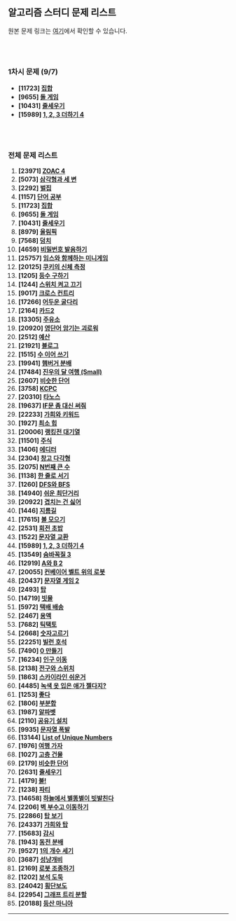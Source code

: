 ## 알고리즘 스터디 문제 리스트

원본 문제 링크는 [여기](https://www.acmicpc.net/workbook/view/8708)에서 확인할 수 있습니다.

</br>
</br>

### 1차시 문제 (9/7)

- **[11723] [집합](https://www.acmicpc.net/problem/11723)**
- **[9655] [돌 게임](https://www.acmicpc.net/problem/9655)**
- **[10431] [줄세우기](https://www.acmicpc.net/problem/10431)**
- **[15989] [1, 2, 3 더하기 4](https://www.acmicpc.net/problem/15989)**




</br>
</br>

### 전체 문제 리스트

1. **[23971] [ZOAC 4](https://www.acmicpc.net/problem/23971)**
2. **[5073] [삼각형과 세 변](https://www.acmicpc.net/problem/5073)**
3. **[2292] [벌집](https://www.acmicpc.net/problem/2292)**
4. **[1157] [단어 공부](https://www.acmicpc.net/problem/1157)**
5. **[11723] [집합](https://www.acmicpc.net/problem/11723)**
6. **[9655] [돌 게임](https://www.acmicpc.net/problem/9655)**
7. **[10431] [줄세우기](https://www.acmicpc.net/problem/10431)**
8. **[8979] [올림픽](https://www.acmicpc.net/problem/8979)**
9. **[7568] [덩치](https://www.acmicpc.net/problem/7568)**
10. **[4659] [비밀번호 발음하기](https://www.acmicpc.net/problem/4659)**
11. **[25757] [임스와 함께하는 미니게임](https://www.acmicpc.net/problem/25757)**
12. **[20125] [쿠키의 신체 측정](https://www.acmicpc.net/problem/20125)**
13. **[1205] [등수 구하기](https://www.acmicpc.net/problem/1205)**
14. **[1244] [스위치 켜고 끄기](https://www.acmicpc.net/problem/1244)**
15. **[9017] [크로스 컨트리](https://www.acmicpc.net/problem/9017)**
16. **[17266] [어두운 굴다리](https://www.acmicpc.net/problem/17266)**
17. **[2164] [카드2](https://www.acmicpc.net/problem/2164)**
18. **[13305] [주유소](https://www.acmicpc.net/problem/13305)**
19. **[20920] [영단어 암기는 괴로워](https://www.acmicpc.net/problem/20920)**
20. **[2512] [예산](https://www.acmicpc.net/problem/2512)**
21. **[21921] [블로그](https://www.acmicpc.net/problem/21921)**
22. **[1515] [수 이어 쓰기](https://www.acmicpc.net/problem/1515)**
23. **[19941] [햄버거 분배](https://www.acmicpc.net/problem/19941)**
24. **[17484] [진우의 달 여행 (Small)](https://www.acmicpc.net/problem/17484)**
25. **[2607] [비슷한 단어](https://www.acmicpc.net/problem/2607)**
26. **[3758] [KCPC](https://www.acmicpc.net/problem/3758)**
27. **[20310] [타노스](https://www.acmicpc.net/problem/20310)**
28. **[19637] [IF문 좀 대신 써줘](https://www.acmicpc.net/problem/19637)**
29. **[22233] [가희와 키워드](https://www.acmicpc.net/problem/22233)**
30. **[1927] [최소 힙](https://www.acmicpc.net/problem/1927)**
31. **[20006] [랭킹전 대기열](https://www.acmicpc.net/problem/20006)**
32. **[11501] [주식](https://www.acmicpc.net/problem/11501)**
33. **[1406] [에디터](https://www.acmicpc.net/problem/1406)**
34. **[2304] [창고 다각형](https://www.acmicpc.net/problem/2304)**
35. **[2075] [N번째 큰 수](https://www.acmicpc.net/problem/2075)**
36. **[1138] [한 줄로 서기](https://www.acmicpc.net/problem/1138)**
37. **[1260] [DFS와 BFS](https://www.acmicpc.net/problem/1260)**
38. **[14940] [쉬운 최단거리](https://www.acmicpc.net/problem/14940)**
39. **[20922] [겹치는 건 싫어](https://www.acmicpc.net/problem/20922)**
40. **[1446] [지름길](https://www.acmicpc.net/problem/1446)**
41. **[17615] [볼 모으기](https://www.acmicpc.net/problem/17615)**
42. **[2531] [회전 초밥](https://www.acmicpc.net/problem/2531)**
43. **[1522] [문자열 교환](https://www.acmicpc.net/problem/1522)**
44. **[15989] [1, 2, 3 더하기 4](https://www.acmicpc.net/problem/15989)**
45. **[13549] [숨바꼭질 3](https://www.acmicpc.net/problem/13549)**
46. **[12919] [A와 B 2](https://www.acmicpc.net/problem/12919)**
47. **[20055] [컨베이어 벨트 위의 로봇](https://www.acmicpc.net/problem/20055)**
48. **[20437] [문자열 게임 2](https://www.acmicpc.net/problem/20437)**
49. **[2493] [탑](https://www.acmicpc.net/problem/2493)**
50. **[14719] [빗물](https://www.acmicpc.net/problem/14719)**
51. **[5972] [택배 배송](https://www.acmicpc.net/problem/5972)**
52. **[2467] [용액](https://www.acmicpc.net/problem/2467)**
53. **[7682] [틱택토](https://www.acmicpc.net/problem/7682)**
54. **[2668] [숫자고르기](https://www.acmicpc.net/problem/2668)**
55. **[22251] [빌런 호석](https://www.acmicpc.net/problem/22251)**
56. **[7490] [0 만들기](https://www.acmicpc.net/problem/7490)**
57. **[16234] [인구 이동](https://www.acmicpc.net/problem/16234)**
58. **[2138] [전구와 스위치](https://www.acmicpc.net/problem/2138)**
59. **[1863] [스카이라인 쉬운거](https://www.acmicpc.net/problem/1863)**
60. **[4485] [녹색 옷 입은 애가 젤다지?](https://www.acmicpc.net/problem/4485)**
61. **[1253] [좋다](https://www.acmicpc.net/problem/1253)**
62. **[1806] [부분합](https://www.acmicpc.net/problem/1806)**
63. **[1987] [알파벳](https://www.acmicpc.net/problem/1987)**
64. **[2110] [공유기 설치](https://www.acmicpc.net/problem/2110)**
65. **[9935] [문자열 폭발](https://www.acmicpc.net/problem/9935)**
66. **[13144] [List of Unique Numbers](https://www.acmicpc.net/problem/13144)**
67. **[1976] [여행 가자](https://www.acmicpc.net/problem/1976)**
68. **[1027] [고층 건물](https://www.acmicpc.net/problem/1027)**
69. **[2179] [비슷한 단어](https://www.acmicpc.net/problem/2179)**
70. **[2631] [줄세우기](https://www.acmicpc.net/problem/2631)**
71. **[4179] [불!](https://www.acmicpc.net/problem/4179)**
72. **[1238] [파티](https://www.acmicpc.net/problem/1238)**
73. **[14658] [하늘에서 별똥별이 빗발친다](https://www.acmicpc.net/problem/14658)**
74. **[2206] [벽 부수고 이동하기](https://www.acmicpc.net/problem/2206)**
75. **[22866] [탑 보기](https://www.acmicpc.net/problem/22866)**
76. **[24337] [가희와 탑](https://www.acmicpc.net/problem/24337)**
77. **[15683] [감시](https://www.acmicpc.net/problem/15683)**
78. **[1943] [동전 분배](https://www.acmicpc.net/problem/1943)**
79. **[9527] [1의 개수 세기](https://www.acmicpc.net/problem/9527)**
80. **[3687] [성냥개비](https://www.acmicpc.net/problem/3687)**
81. **[2169] [로봇 조종하기](https://www.acmicpc.net/problem/2169)**
82. **[1202] [보석 도둑](https://www.acmicpc.net/problem/1202)**
83. **[24042] [횡단보도](https://www.acmicpc.net/problem/24042)**
84. **[22954] [그래프 트리 분할](https://www.acmicpc.net/problem/22954)**
85. **[20188] [등산 마니아](https://www.acmicpc.net/problem/20188)**

---
